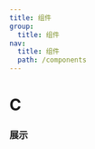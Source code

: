 ```yaml
---
title: 组件
group:
  title: 组件
nav:
  title: 组件
  path: /components
---
```


# C

### 展示

<code src="./demos/demo.tsx" />
<API/>
